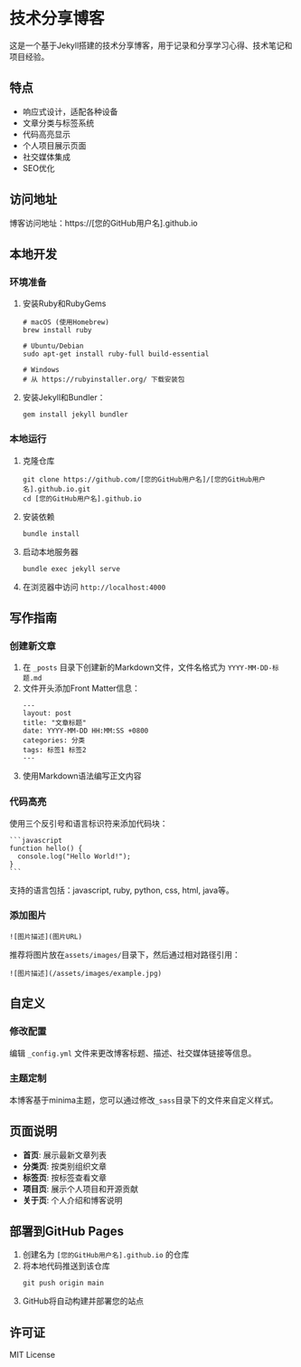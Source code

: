 # 技术分享博客

这是一个基于Jekyll搭建的技术分享博客，用于记录和分享学习心得、技术笔记和项目经验。

## 特点

- 响应式设计，适配各种设备
- 文章分类与标签系统
- 代码高亮显示
- 个人项目展示页面
- 社交媒体集成
- SEO优化

## 访问地址

博客访问地址：https://[您的GitHub用户名].github.io

## 本地开发

### 环境准备

1. 安装Ruby和RubyGems
   ```
   # macOS (使用Homebrew)
   brew install ruby
   
   # Ubuntu/Debian
   sudo apt-get install ruby-full build-essential
   
   # Windows
   # 从 https://rubyinstaller.org/ 下载安装包
   ```

2. 安装Jekyll和Bundler：
   ```
   gem install jekyll bundler
   ```

### 本地运行

1. 克隆仓库
   ```
   git clone https://github.com/[您的GitHub用户名]/[您的GitHub用户名].github.io.git
   cd [您的GitHub用户名].github.io
   ```

2. 安装依赖
   ```
   bundle install
   ```

3. 启动本地服务器
   ```
   bundle exec jekyll serve
   ```

4. 在浏览器中访问 `http://localhost:4000`

## 写作指南

### 创建新文章

1. 在 `_posts` 目录下创建新的Markdown文件，文件名格式为 `YYYY-MM-DD-标题.md`
2. 文件开头添加Front Matter信息：
   ```
   ---
   layout: post
   title: "文章标题"
   date: YYYY-MM-DD HH:MM:SS +0800
   categories: 分类
   tags: 标签1 标签2
   ---
   ```
3. 使用Markdown语法编写正文内容

### 代码高亮

使用三个反引号和语言标识符来添加代码块：

````
```javascript
function hello() {
  console.log("Hello World!");
}
```
````

支持的语言包括：javascript, ruby, python, css, html, java等。

### 添加图片

```
![图片描述](图片URL)
```

推荐将图片放在`assets/images/`目录下，然后通过相对路径引用：

```
![图片描述](/assets/images/example.jpg)
```

## 自定义

### 修改配置

编辑 `_config.yml` 文件来更改博客标题、描述、社交媒体链接等信息。

### 主题定制

本博客基于minima主题，您可以通过修改`_sass`目录下的文件来自定义样式。

## 页面说明

- **首页**: 展示最新文章列表
- **分类页**: 按类别组织文章
- **标签页**: 按标签查看文章
- **项目页**: 展示个人项目和开源贡献
- **关于页**: 个人介绍和博客说明

## 部署到GitHub Pages

1. 创建名为 `[您的GitHub用户名].github.io` 的仓库
2. 将本地代码推送到该仓库
   ```
   git push origin main
   ```
3. GitHub将自动构建并部署您的站点

## 许可证

MIT License 